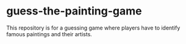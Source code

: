 # guess-the-painting-game
This repository is for a guessing game where players have to identify famous paintings and their artists.
